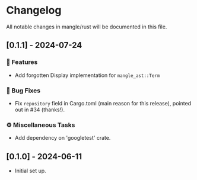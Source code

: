 # Changelog

All notable changes in mangle/rust will be documented in this file.

## [0.1.1] - 2024-07-24

### 🚀 Features

- Add forgotten Display implementation for `mangle_ast::Term`

### 🐛 Bug Fixes

- Fix `repository` field in Cargo.toml (main reason for this release),
  pointed out in #34 (thanks!).

### ⚙️ Miscellaneous Tasks

- Add dependency on 'googletest' crate.

## [0.1.0] - 2024-06-11

- Initial set up.
